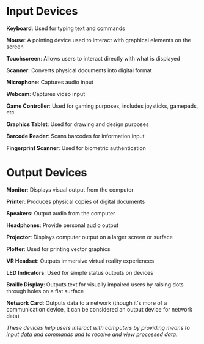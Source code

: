 # Input Devices
__Keyboard__: Used for typing text and commands

__Mouse__: A pointing device used to interact with graphical elements on the screen

__Touchscreen__: Allows users to interact directly with what is displayed

__Scanner__: Converts physical documents into digital format

__Microphone__: Captures audio input

__Webcam__: Captures video input

__Game Controller__: Used for gaming purposes, includes joysticks, gamepads, etc

__Graphics Tablet__: Used for drawing and design purposes

__Barcode Reader__: Scans barcodes for information input

__Fingerprint Scanner__: Used for biometric authentication


# Output Devices
__Monitor__: Displays visual output from the computer

__Printer__: Produces physical copies of digital documents

__Speakers__: Output audio from the computer

__Headphones__: Provide personal audio output

__Projector__: Displays computer output on a larger screen or surface

__Plotter__: Used for printing vector graphics

__VR Headset__: Outputs immersive virtual reality experiences

__LED Indicators__: Used for simple status outputs on devices

__Braille Display__: Outputs text for visually impaired users by raising dots through holes on a flat surface

__Network Card__: Outputs data to a network (though it's more of a communication device, it can be considered an output device for network data)


_These devices help users interact with computers by providing means to input data and commands and to receive and view processed data._
